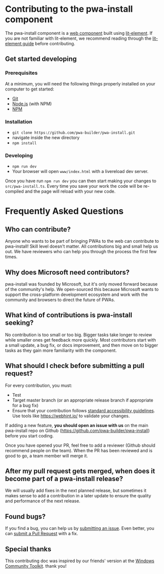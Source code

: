 # Contributing to the pwa-install component

The pwa-install component is a [web component](https://developer.mozilla.org/en-US/docs/Web/Web_Components) built using [lit-element](https://lit-element.polymer-project.org/). If you are not familiar with lit-element, we recommend reading through the [lit-element guide](https://lit-element.polymer-project.org/guide) before contributing.

## Get started developing

### Prerequisites

At a minimum, you will need the following things properly installed on your computer to get started:

* [Git](http://git-scm.com/)
* [Node.js](http://nodejs.org/) (with NPM)
* [NPM](http://npmjs.com/)

### Installation

* `git clone https://github.com/pwa-builder/pwa-install.git`
* navigate inside the new directory
* `npm install`

### Developing

* `npm run dev`
* Your browser will open `www/index.html` with a livereload dev server.

Once you have run `npm run dev` you can then start making your changes to `src/pwa-install.ts`. Every time you save your work the code will be re-compiled and the page will reload with your new code. 


# Frequently Asked Questions

## Who can contribute?

Anyone who wants to be part of bringing PWAs to the web can contribute to pwa-install! Skill level doesn't matter. All contributions big and small help us out. We have reviewers who can help you through the process the first few times.

## Why does Microsoft need contributors?

pwa-install was founded by Microsoft, but it's only moved forward because of the community's help.  We open-sourced this because Microsoft wants to support the cross-platform development ecosystem and work with the community and browsers to direct the future of PWAs.

## What kind of contributions is pwa-install seeking?

No contribution is too small or too big. Bigger tasks take longer to review while smaller ones get feedback more quickly. Most contributors start with a small update, a bug fix, or docs improvement, and then move on to bigger tasks as they gain more familiarity with the component.

## What should I check before submitting a pull request?

For every contribution, you must:

* Test
* Target master branch (or an appropriate release branch if appropriate for a bug fix)
* Ensure that your contribution follows [standard accessibility guidelines](https://docs.microsoft.com/en-us/microsoft-edge/accessibility/design). Use tools like https://webhint.io/ to validate your changes.

If adding a new feature, 
    **you should open an issue with us** on the main pwa-install repo on Github (https://github.com/pwa-builder/pwa-install) before you start coding.

Once you have opened your PR, feel free to add a reviewer (Github should recommend people on the team). When the PR has been reviewed and is good to go, a team member will merge it.

## After my pull request gets merged, when does it become part of a pwa-install release?
 
We will usually add fixes in the next planned release, but sometimes it makes sense to add a contribution in a later update to ensure the quality and performance of the next release.

## Found bugs?
If you find a bug, you can help us by
[submitting an issue](https://github.com/pwa-builder/pwa-install/issues). Even better, you can
[submit a Pull Request](#pr) with a fix.

## Special thanks
This contributing doc was inspired by our friends' version at the [Windows Community Toolkit](https://github.com/windows-toolkit/WindowsCommunityToolkit/).
thank you!